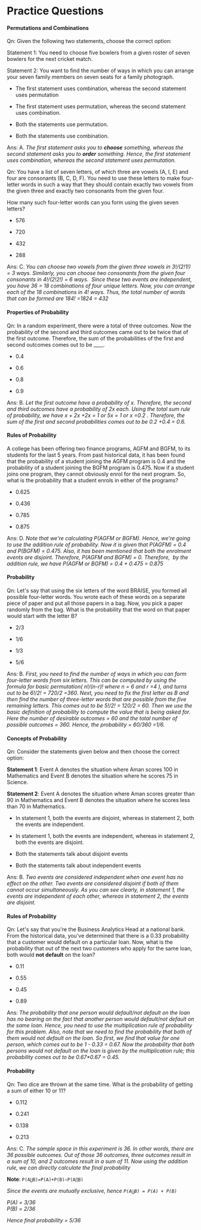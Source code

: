# Practice Questions



#### Permutations and Combinations

Qn: Given the following two statements, choose the correct option:

Statement 1: You need to choose five bowlers from a given roster of seven bowlers for the next cricket match.

Statement 2: You want to find the number of ways in which you can arrange your seven family members on seven seats for a family photograph.

- The first statement uses combination, whereas the second statement uses permutation

- The first statement uses permutation, whereas the second statement uses combination.

- Both the statements use permutation.

- Both the statements use combination.

Ans: A. *The first statement asks you to **choose** something, whereas the second statement asks you to **order** something. Hence, the first statement uses combination, whereas the second statement uses permutation.*



Qn: You have a list of seven letters, of which three are vowels (A, I, E) and four are consonants (B, C, D, F). You need to use these letters to make four-letter words in such a way that they should contain exactly two vowels from the given three and exactly two consonants from the given four.

How many such four-letter words can you form using the given seven letters?

- 576

- 720

- 432

- 288

Ans: C. _You can choose two vowels from the given three vowels in 3!/(2!*1!) = 3 ways. Similarly, you can choose two consonants from the given four consonants in 4!/(2!2!) = 6 ways.  Since these two events are independent, you have 3*6 = 18 combinations of four unique letters. Now, you can arrange each of the 18 combinations in 4! ways. Thus, the total number of words that can be formed are 18*4! =18*24 = 432_





#### Properties of Probability

Qn: In a random experiment, there were a total of three outcomes. Now the probability of the second and third outcomes came out to be twice that of the first outcome. Therefore, the sum of the probabilities of the first and second outcomes comes out to be ____.

- 0.4

- 0.6

- 0.8

- 0.9

Ans: B. *Let the first outcome have a probability of x. Therefore, the second and third outcomes have a probability of 2x each. Using the total sum rule of probability, we have x + 2x +2x = 1 or 5x = 1 or x =0.2 . Therefore, the sum of the first and second probabilities comes out to be 0.2 +0.4 = 0.6.*



#### Rules of Probability

A college has been offering two finance programs, AGFM and BGFM, to its students for the last 5 years. From past historical data, it has been found that the probability of a student joining the AGFM program is 0.4 and the probability of a student joining the BGFM program is 0.475. Now if a student joins one program, they cannot obviously enrol for the next program. So, what is the probability that a student enrols in either of the programs?

- 0.625

- 0.436

- 0.785

- 0.875

Ans: D. *Note that we're calculating P(AGFM or BGFM). Hence, we're going to use the addition rule of probability. Now it is given that P(AGFM) = 0.4 and P(BGFM) = 0.475. Also, it has been mentioned that both the enrolment events are disjoint. Therefore, P(AGFM and BGFM) = 0. Therefore,  by the addition rule, we have P(AGFM or BGFM) = 0.4 + 0.475 = 0.875*



#### Probability

Qn: Let's say that using the six letters of the word BRAISE, you formed all possible four-letter words. You wrote each of these words on a separate piece of paper and put all those papers in a bag. Now, you pick a paper randomly from the bag. What is the probability that the word on that paper would start with the letter B?

- 2/3

- 1/6

- 1/3

- 5/6

Ans: B. *First, you need to find the number of ways in which you can form four-letter words from six letters. This can be computed by using the formula for basic permutation( n!/(n-r)! where n = 6 and r =4 ), and turns out to be 6!/2! = 720/2 =360. Next, you need to fix the first letter as B and then find the number of three-letter words that are possible from the five remaining letters. This comes out to be 5!/2! = 120/2 = 60. Then we use the basic definition of probability to compute the value that is being asked for. Here the number of desirable outcomes = 60 and the total number of possible outcomes = 360. Hence, the probability = 60/360 =1/6.*



#### Concepts of Probability

Qn: Consider the statements given below and then choose the correct option:

**Statement 1**: Event A denotes the situation where Aman scores 100 in Mathematics and Event B denotes the situation where he scores 75 in Science.

**Statement 2**: Event A denotes the situation where Aman scores greater than 90 in Mathematics and Event B denotes the situation where he scores less than 70 in Mathematics.

- In statement 1, both the events are disjoint, whereas in statement 2, both the events are independent.

- In statement 1, both the events are independent, whereas in statement 2, both the events are disjoint.

- Both the statements talk about disjoint events

- Both the statements talk about independent events

Ans: B. *Two events are considered independent when one event has no effect on the other. Two events are considered disjoint if both of them cannot occur simultaneously. As you can see clearly, in statement 1, the events are independent of each other, whereas in statement 2, the events are disjoint.*



#### Rules of Probability

Qn: Let's say that you're the Business Analytics Head at a national bank. From the historical data, you've determined that there is a 0.33 probability that a customer would default on a particular loan. Now, what is the probability that out of the next two customers who apply for the same loan, both would **not default** on the loan?

- 0.11

- 0.55

- 0.45

- 0.89

Ans: _The probability that one person would default/not default on the loan has no bearing on the fact that another person would default/not default on the same loan. Hence, you need to use the multiplication rule of probability for this problem. Also, note that we need to find the probability that both of them would not default on the loan. So first, we find that value for one person, which comes out to be 1 - 0.33 = 0.67. Now the probability that both persons would not default on the loan is given by the multiplication rule; this probability comes out to be 0.67*0.67 = 0.45._





#### Probability

Qn: Two dice are thrown at the same time. What is the probability of getting a sum of either 10 or 11?

- 0.112

- 0.241

- 0.138

- 0.213

Ans: C. _The sample space in this experiment is 36. In other words, there are 36 possible outcomes. Out of those 36 outcomes, three outcomes result in a sum of 10, and 2 outcomes result in a sum of 11. Now using the addition rule, we can directly calculate the final probability_

**Note**: `P(A⋃B)=P(A)+P(B)−P(A⋂B)`

*Since the events are mutually exclusive, hence `P(A⋃B) = P(A) + P(B)`*

*P(A) = 3/36  
P(B) = 2/36*

*Hence final probability = 5/36*


